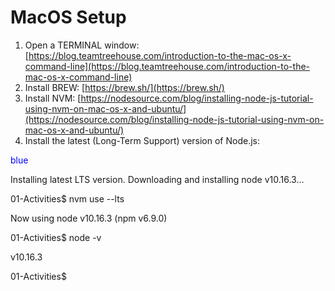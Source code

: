 # MacOS Setup

1. Open a TERMINAL window: [https://blog.teamtreehouse.com/introduction-to-the-mac-os-x-command-line](https://blog.teamtreehouse.com/introduction-to-the-mac-os-x-command-line) 
2. Install BREW: [https://brew.sh/](https://brew.sh/)
3. Install NVM: [https://nodesource.com/blog/installing-node-js-tutorial-using-nvm-on-mac-os-x-and-ubuntu/](https://nodesource.com/blog/installing-node-js-tutorial-using-nvm-on-mac-os-x-and-ubuntu/)
4. Install the latest (Long-Term Support) version of Node.js:

<span style="color:blue">blue</span>

Installing latest LTS version.
Downloading and installing node v10.16.3...

01-Activities$ nvm use --lts

Now using node v10.16.3 (npm v6.9.0)

01-Activities$ node -v

v10.16.3

01-Activities$

<!--stackedit_data:
eyJoaXN0b3J5IjpbMTQ3ODI2MTU2Ml19
-->